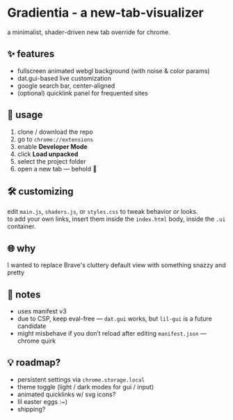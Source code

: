 # Gradientia - a new-tab-visualizer

a minimalist, shader-driven new tab override for chrome.

## ✨ features

- fullscreen animated webgl background (with noise & color params)
- dat.gui-based live customization
- google search bar, center-aligned
- (optional) quicklink panel for frequented sites

## 🧩 usage

1. clone / download the repo
2. go to `chrome://extensions`
3. enable **Developer Mode**
4. click **Load unpacked**
5. select the project folder  
6. open a new tab — behold 🌈

## 🛠 customizing

edit `main.js`, `shaders.js`, or `styles.css` to tweak behavior or looks.  
to add your own links, insert them inside the `index.html` body, inside the `.ui` container.

## 🌐 why

I wanted to replace Brave's cluttery default view with something snazzy and pretty

## 🧠 notes

- uses manifest v3  
- due to CSP, keep eval-free — `dat.gui` works, but `lil-gui` is a future candidate  
- might misbehave if you don’t reload after editing `manifest.json` — chrome quirk

## 💡 roadmap?

- persistent settings via `chrome.storage.local`
- theme toggle (light / dark modes for gui / input)
- animated quicklinks w/ svg icons?
- lil easter eggs :~)
- shipping?
